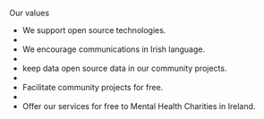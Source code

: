 

  


Our values

- We support open source technologies.
- 
- We encourage communications in Irish language.
- 
- keep data open source data in our community projects.
- 
- Facilitate community projects for free.
- 
- Offer our services for free to Mental Health Charities in Ireland. 
